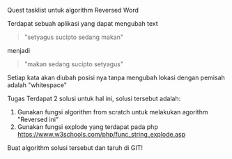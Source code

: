 Quest tasklist untuk algorithm Reversed Word 

Terdapat sebuah aplikasi yang dapat mengubah text
> "setyagus sucipto sedang makan"

menjadi

> "makan sedang sucipto setyagus"

Setiap kata akan diubah posisi nya tanpa mengubah lokasi dengan pemisah adalah "whitespace"

Tugas
Terdapat 2 solusi untuk hal ini, solusi tersebut adalah:
1. Gunakan fungsi algorithm from scratch untuk melakukan agorithm "Reversed ini"
2. Gunakan fungsi explode yang terdapat pada php
   https://www.w3schools.com/php/func_string_explode.asp

Buat algorithm solusi tersebut dan taruh di GIT!
